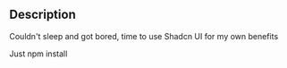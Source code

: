 ## Description

Couldn't sleep and got bored, time to use Shadcn UI for my own benefits

Just npm install
